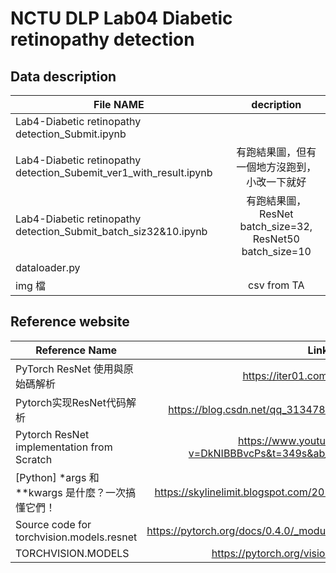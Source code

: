 # NCTU DLP Lab04 Diabetic retinopathy detection

## Data description

| File NAME                                              | decription                  |
| -------------------------------------------------------|:---------------------------:|
| Lab4-Diabetic retinopathy detection_Submit.ipynb |          |
| Lab4-Diabetic retinopathy detection_Subemit_ver1_with_result.ipynb | 有跑結果圖，但有一個地方沒跑到，小改一下就好         |
| Lab4-Diabetic retinopathy detection_Submit_batch_siz32&10.ipynb | 有跑結果圖，ResNet batch_size=32, ResNet50 batch_size=10         |
| dataloader.py                                          |                             |
| img 檔                                                 |csv from TA                  |


## Reference website
|  Reference Name                                     | Link             |
| ----------------------------------------------------|:-------------------------------------------------------------------------------------:|
|   PyTorch ResNet 使用與原始碼解析                   | https://iter01.com/525623.html                                    |
|   Pytorch实现ResNet代码解析                         | https://blog.csdn.net/qq_31347869/article/details/100566719                          |
|   Pytorch ResNet implementation from Scratch        | https://www.youtube.com/watch?v=DkNIBBBvcPs&t=349s&ab_channel=AladdinPersson          |
|   [Python] *args 和 **kwargs 是什麼？一次搞懂它們！ | https://skylinelimit.blogspot.com/2018/04/python-args-kwargs.html  |
|   Source code for torchvision.models.resnet         | https://pytorch.org/docs/0.4.0/_modules/torchvision/models/resnet.html                |
|   TORCHVISION.MODELS                                | https://pytorch.org/vision/stable/models.html                |
